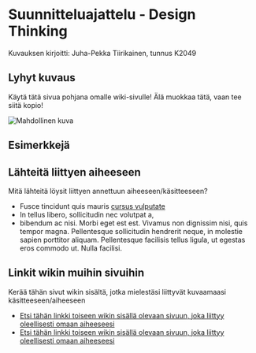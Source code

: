 # Suunnitteluajattelu - Design Thinking

Kuvauksen kirjoitti: Juha-Pekka Tiirikainen, tunnus K2049

## Lyhyt kuvaus

Käytä tätä sivua pohjana omalle wiki-sivulle! Älä muokkaa tätä, vaan tee siitä kopio!


![Mahdollinen kuva](https://openclipart.org/image/300px/svg_to_png/223866/Reading-Story-Book-To-Kids.png&disposition=attachment)

## Esimerkkejä


## Lähteitä liittyen aiheeseen

Mitä lähteitä löysit liittyen annettuun aiheeseen/käsitteeseen?

* Fusce tincidunt quis mauris [cursus vulputate](https://fi.wiktionary.org/wiki/aikarauta)
* In tellus libero, sollicitudin nec volutpat a, 
* bibendum ac nisi. Morbi eget est est. Vivamus non dignissim nisi, quis tempor magna. Pellentesque sollicitudin hendrerit neque, in molestie sapien porttitor aliquam. Pellentesque facilisis tellus ligula, ut egestas eros commodo ut. Nulla facilisi.


## Linkit wikin muihin sivuihin

Kerää tähän sivut wikin sisältä, jotka mielestäsi liittyvät kuvaamaasi käsitteeseen/aiheeseen

* [Etsi tähän linkki toiseen wikin sisällä olevaan sivuun, joka liittyy oleellisesti omaan aiheeseesi]()
* [Etsi tähän linkki toiseen wikin sisällä olevaan sivuun, joka liittyy oleellisesti omaan aiheeseesi]() 
